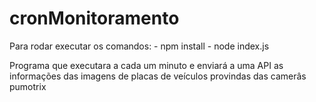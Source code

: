 # cronMonitoramento

Para rodar executar os comandos:
      - npm install
      - node index.js
      
Programa que executara a cada um minuto e enviará a uma API as informações das imagens de placas de veículos provindas das camerâs pumotrix
      
